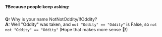#### ❓Because people keep asking:
**Q:** Why is your name NotNotOddity/!!Oddity?    
**A:** Well "Oddity" was taken, and `not "Oddity" == "Oddity"` is False, so `not not "Oddity" == "Oddity"` (Hope that makes more sense 🤔!)

<!--
**NotOddity/NotOddity** is a ✨ _special_ ✨ repository because its `README.md` (this file) appears on your GitHub profile.

Here are some ideas to get you started:

- 🔭 I’m currently working on ...
- 🌱 I’m currently learning ...
- 👯 I’m looking to collaborate on ...
- 🤔 I’m looking for help with ...
- 💬 Ask me about ...
- 📫 How to reach me: ...
- 😄 Pronouns: ...
- ⚡ Fun fact: ...
-->
